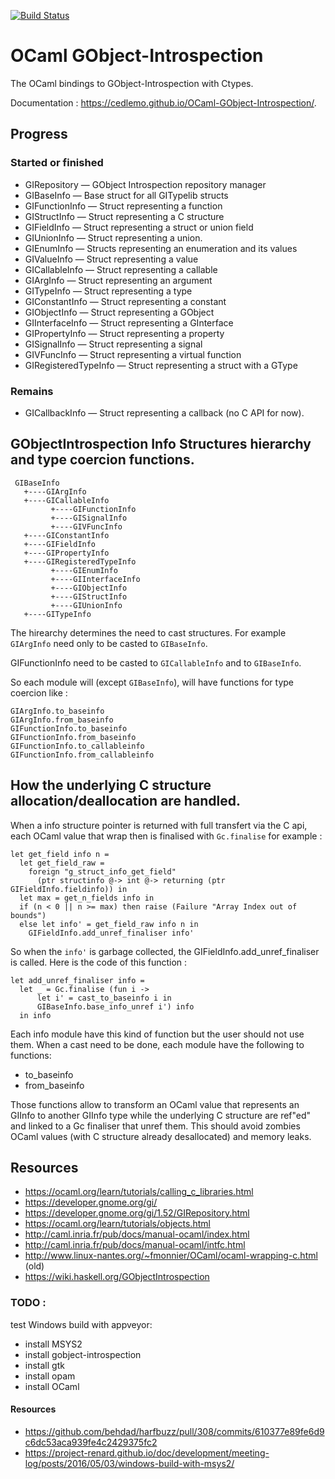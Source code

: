[![Build Status](https://travis-ci.org/cedlemo/OCaml-GObject-Introspection.svg?branch=master)](https://travis-ci.org/cedlemo/OCaml-GObject-Introspection)

# OCaml GObject-Introspection

The OCaml bindings to GObject-Introspection with Ctypes.

Documentation : https://cedlemo.github.io/OCaml-GObject-Introspection/.

## Progress

  ### Started or finished

  * GIRepository — GObject Introspection repository manager
  * GIBaseInfo — Base struct for all GITypelib structs
  * GIFunctionInfo — Struct representing a function
  * GIStructInfo — Struct representing a C structure
  * GIFieldInfo — Struct representing a struct or union field
  * GIUnionInfo — Struct representing a union.
  * GIEnumInfo — Structs representing an enumeration and its values
  * GIValueInfo — Struct representing a value
  * GICallableInfo — Struct representing a callable
  * GIArgInfo — Struct representing an argument
  * GITypeInfo — Struct representing a type
  * GIConstantInfo — Struct representing a constant
  * GIObjectInfo — Struct representing a GObject
  * GIInterfaceInfo — Struct representing a GInterface
  * GIPropertyInfo — Struct representing a property
  * GISignalInfo — Struct representing a signal
  * GIVFuncInfo — Struct representing a virtual function
  * GIRegisteredTypeInfo — Struct representing a struct with a GType

  ### Remains

  * GICallbackInfo — Struct representing a callback (no C API for now).

## GObjectIntrospection Info Structures hierarchy and type coercion functions.

     GIBaseInfo
       +----GIArgInfo
       +----GICallableInfo
             +----GIFunctionInfo
             +----GISignalInfo
             +----GIVFuncInfo
       +----GIConstantInfo
       +----GIFieldInfo
       +----GIPropertyInfo
       +----GIRegisteredTypeInfo
             +----GIEnumInfo
             +----GIInterfaceInfo
             +----GIObjectInfo
             +----GIStructInfo
             +----GIUnionInfo
       +----GITypeInfo

The hirearchy determines the need to cast structures. For example `GIArgInfo`
need only to be casted to `GIBaseInfo`.

GIFunctionInfo need to be casted to `GICallableInfo` and to `GIBaseInfo`.

So each module will (except `GIBaseInfo`), will have functions for type coercion
like :

    GIArgInfo.to_baseinfo
    GIArgInfo.from_baseinfo
    GIFunctionInfo.to_baseinfo
    GIFunctionInfo.from_baseinfo
    GIFunctionInfo.to_callableinfo
    GIFunctionInfo.from_callableinfo

## How the underlying C structure allocation/deallocation are handled.

When a info structure pointer is returned with full transfert via the C api,
each OCaml value that wrap then is finalised with `Gc.finalise` for example :


    let get_field info n =
      let get_field_raw =
        foreign "g_struct_info_get_field"
          (ptr structinfo @-> int @-> returning (ptr GIFieldInfo.fieldinfo)) in
      let max = get_n_fields info in
      if (n < 0 || n >= max) then raise (Failure "Array Index out of bounds")
      else let info' = get_field_raw info n in
        GIFieldInfo.add_unref_finaliser info'


So when the `info'` is garbage collected, the GIFieldInfo.add_unref_finaliser is
called. Here is the code of this function :


    let add_unref_finaliser info =
      let _ = Gc.finalise (fun i ->
          let i' = cast_to_baseinfo i in
          GIBaseInfo.base_info_unref i') info
      in info

Each info module have this kind of function but the user should not use them.
When a cast need to be done, each module have the following to functions:

*  to_baseinfo
*  from_baseinfo

Those functions allow to transform an OCaml value that represents an GIInfo to
another GIInfo type while the underlying C structure are ref"ed" and linked to
a Gc finaliser that unref them. This should avoid zombies OCaml values (with
C structure already desallocated) and memory leaks.

## Resources

*  https://ocaml.org/learn/tutorials/calling_c_libraries.html
*  https://developer.gnome.org/gi/
*  https://developer.gnome.org/gi/1.52/GIRepository.html
*  https://ocaml.org/learn/tutorials/objects.html
*  http://caml.inria.fr/pub/docs/manual-ocaml/index.html
*  http://caml.inria.fr/pub/docs/manual-ocaml/intfc.html
*  http://www.linux-nantes.org/~fmonnier/OCaml/ocaml-wrapping-c.html (old)
*  https://wiki.haskell.org/GObjectIntrospection

### TODO :
  test Windows build with appveyor:

  * install MSYS2
  * install gobject-introspection
  * install gtk
  * install opam
  * install OCaml

#### Resources

  * https://github.com/behdad/harfbuzz/pull/308/commits/610377e89fe6d9c6dc53aca939fe4c2429375fc2
  * https://project-renard.github.io/doc/development/meeting-log/posts/2016/05/03/windows-build-with-msys2/
